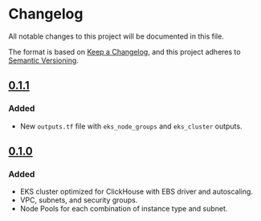 # Changelog

All notable changes to this project will be documented in this file.

The format is based on [Keep a Changelog](https://keepachangelog.com/en/1.0.0/),
and this project adheres to [Semantic Versioning](https://semver.org/spec/v2.0.0.html).

## [0.1.1](https://github.com/Altinity/terraform-aws-eks-clickhouse/compare/v0.1.0...v0.1.1)
### Added
- New `outputs.tf` file with `eks_node_groups` and `eks_cluster` outputs.

## [0.1.0](https://github.com/Altinity/terraform-aws-eks-clickhouse/releases/tag/v0.1.0)
### Added
- EKS cluster optimized for ClickHouse with EBS driver and autoscaling.
- VPC, subnets, and security groups.
- Node Pools for each combination of instance type and subnet.
